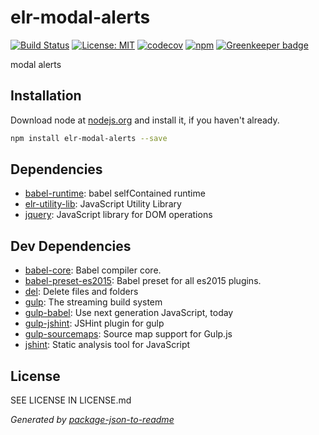 # elr-modal-alerts

[![Build Status](https://travis-ci.org/Beth3346/elr-modal-alerts.svg?branch=master)](https://travis-ci.org/Beth3346/elr-modal-alerts)
[![License: MIT](https://img.shields.io/badge/License-MIT-yellow.svg)](https://opensource.org/licenses/MIT)
[![codecov](https://codecov.io/gh/Beth3346/elr-modal-alerts/branch/master/graph/badge.svg)](https://codecov.io/gh/Beth3346/elr-modal-alerts)
[![npm](https://img.shields.io/npm/dm/elr-modal-alerts.svg?style=flat)]() [![Greenkeeper badge](https://badges.greenkeeper.io/Beth3346/elr-modal-alerts.svg)](https://greenkeeper.io/)

modal alerts

## Installation

Download node at [nodejs.org](http://nodejs.org) and install it, if you haven't already.

```sh
npm install elr-modal-alerts --save
```



## Dependencies

- [babel-runtime](https://github.com/babel/babel/tree/master/packages): babel selfContained runtime
- [elr-utility-lib](https://github.com/Beth3346/elr-utility-lib): JavaScript Utility Library
- [jquery](https://github.com/jquery/jquery): JavaScript library for DOM operations

## Dev Dependencies

- [babel-core](https://github.com/babel/babel/tree/master/packages): Babel compiler core.
- [babel-preset-es2015](https://github.com/babel/babel/tree/master/packages): Babel preset for all es2015 plugins.
- [del](https://github.com/sindresorhus/del): Delete files and folders
- [gulp](https://github.com/gulpjs/gulp): The streaming build system
- [gulp-babel](https://github.com/babel/gulp-babel): Use next generation JavaScript, today
- [gulp-jshint](https://github.com/spalger/gulp-jshint): JSHint plugin for gulp
- [gulp-sourcemaps](https://github.com/floridoo/gulp-sourcemaps): Source map support for Gulp.js
- [jshint](https://github.com/jshint/jshint): Static analysis tool for JavaScript


## License

SEE LICENSE IN LICENSE.md

_Generated by [package-json-to-readme](https://github.com/zeke/package-json-to-readme)_
